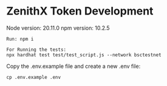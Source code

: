 # ZenithX Token Development

Node version: 20.11.0
npm version: 10.2.5

```
Run: npm i
```

```
For Running the tests:
npx hardhat test test/test_script.js --network bsctestnet
```


Copy the .env.example file and create a new .env file:
```
cp .env.example .env
```


